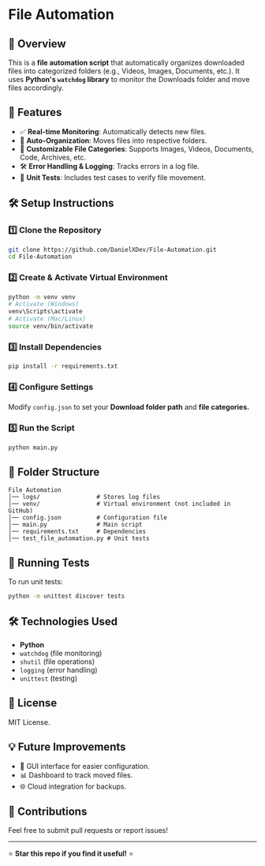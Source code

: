 # File Automation

## 📌 Overview
This is a **file automation script** that automatically organizes downloaded files into categorized folders (e.g., Videos, Images, Documents, etc.). It uses **Python's `watchdog` library** to monitor the Downloads folder and move files accordingly.

## 🚀 Features
- ✅ **Real-time Monitoring**: Automatically detects new files.
- 📂 **Auto-Organization**: Moves files into respective folders.
- 📝 **Customizable File Categories**: Supports Images, Videos, Documents, Code, Archives, etc.
- 🛠 **Error Handling & Logging**: Tracks errors in a log file.
- 🧪 **Unit Tests**: Includes test cases to verify file movement.

## 🛠 Setup Instructions

### 1️⃣ Clone the Repository
```sh
git clone https://github.com/DanielXDev/File-Automation.git
cd File-Automation
```

### 2️⃣ Create & Activate Virtual Environment
```sh
python -m venv venv
# Activate (Windows)
venv\Scripts\activate
# Activate (Mac/Linux)
source venv/bin/activate
```

### 3️⃣ Install Dependencies
```sh
pip install -r requirements.txt
```

### 4️⃣ Configure Settings
Modify `config.json` to set your **Download folder path** and **file categories.**

### 5️⃣ Run the Script
```sh
python main.py
```

## 📂 Folder Structure
```
File Automation
│── logs/                # Stores log files
│── venv/                # Virtual environment (not included in GitHub)
│── config.json          # Configuration file
│── main.py              # Main script
│── requirements.txt     # Dependencies
│── test_file_automation.py # Unit tests
```

## 🧪 Running Tests
To run unit tests:
```sh
python -m unittest discover tests
```

## 🛠 Technologies Used
- **Python**
- `watchdog` (file monitoring)
- `shutil` (file operations)
- `logging` (error handling)
- `unittest` (testing)

## 📜 License
MIT License.

## 💡 Future Improvements
- 📌 GUI interface for easier configuration.
- 📊 Dashboard to track moved files.
- 🌐 Cloud integration for backups.

## 📩 Contributions
Feel free to submit pull requests or report issues!

---

⭐ **Star this repo if you find it useful!** ⭐

